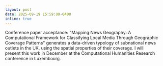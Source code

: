 ```yaml
---
layout: post
date: 2025-09-19 15:59:00-0400
inline: true
---
```


Conference paper acceptance: "Mapping News Geography: A Computational Framework for Classifying Local Media Through Geographic Coverage Patterns" generates a data-driven typology of subnational news outlets in the UK, using the spatial properties of their coverage. I will present this work in December at the Computational Humanities Research conference in Luxembourg.